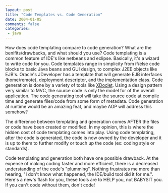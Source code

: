 ```yaml
---
layout: post
title: "Code Templates vs. Code Generation"
date: 2004-01-05
comments: false
categories:
 - java
---
```


How does code templating compare to code generation? What are the benifits/drawbacks, and what should you use? Code templating is a common feature of IDE's like netbeans and eclipse. Basically, it's a wizard to write code for you. Code templates range in simplicity from if/else code blocks to basic Java beans and GUI design, to complex J2EE objects like EJB's. Oracle's JDeveloper has a template that will generate EJB interfaces (home/remote), deployment descriptor, and the implementation class. Code generation is done by a variety of tools like [XDoclet](http://xdoclet.sf.net). Using a design pattern very similar to MVC, the source code is only the model for of the overall application. The code generating tool will take the source code at compile time and generate files/code from some form of metadata. Code generation at runtime would be an amazing feat, and maybe AOP will address this somehow?

   
The difference between templating and generation comes AFTER the files or code have been created or modified. In my opinion, this is where the hidden cost of code templating comes into play. Using code templating, after the code is generated, the code is now owned by the developer and it is up to them to further modify or touch up the code (ex: coding style or standards).

   
Code templating and generation both have one possible drawback. At the expense of making coding faster and more efficient, there is a decreased understanding of the code's "plumming". Nothing frustrates me more than hearing, "I don't know what happened, the IDE/build tool did it for me.". Here's a new's flash for you, these tools are to HELP you, not BABYSIT you. If you can't code without them, don't code!
   
